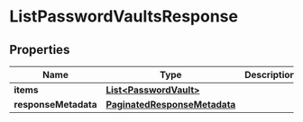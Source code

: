 

# ListPasswordVaultsResponse


## Properties

Name | Type | Description | Notes
------------ | ------------- | ------------- | -------------
**items** | [**List&lt;PasswordVault&gt;**](PasswordVault.md) |  |  [optional]
**responseMetadata** | [**PaginatedResponseMetadata**](PaginatedResponseMetadata.md) |  |  [optional]



